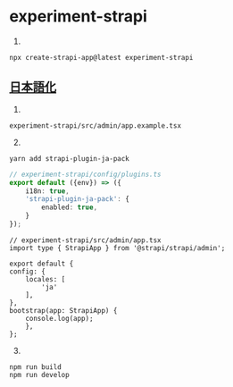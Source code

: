 # experiment-strapi

1.
```
npx create-strapi-app@latest experiment-strapi
```


## [日本語化](https://github.com/yasudacloud/strapi-plugin-ja-pack?tab=readme-ov-file#%E3%82%BB%E3%83%83%E3%83%88%E3%82%A2%E3%83%83%E3%83%97)

1.
```
experiment-strapi/src/admin/app.example.tsx
```

2.
```
yarn add strapi-plugin-ja-pack
```

```ts
// experiment-strapi/config/plugins.ts
export default ({env}) => ({
    i18n: true,
    'strapi-plugin-ja-pack': {
        enabled: true,
    }
});
```

```tsx
// experiment-strapi/src/admin/app.tsx
import type { StrapiApp } from '@strapi/strapi/admin';

export default {
config: {
    locales: [
        'ja'
    ],
},
bootstrap(app: StrapiApp) {
    console.log(app);
    },
};
```

3.
```
npm run build
npm run develop
```


